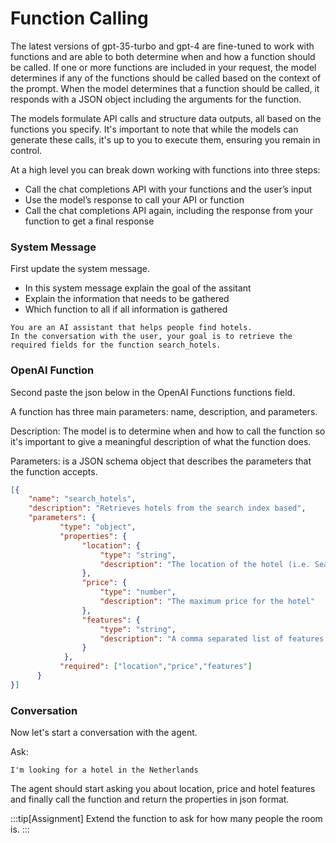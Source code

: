 # Function Calling



The latest versions of gpt-35-turbo and gpt-4 are fine-tuned to work with functions and are able to both determine when and how a function should be called. If one or more functions are included in your request, the model determines if any of the functions should be called based on the context of the prompt. When the model determines that a function should be called, it responds with a JSON object including the arguments for the function.

The models formulate API calls and structure data outputs, all based on the functions you specify. It's important to note that while the models can generate these calls, it's up to you to execute them, ensuring you remain in control.

At a high level you can break down working with functions into three steps:

- Call the chat completions API with your functions and the user’s input
- Use the model’s response to call your API or function
- Call the chat completions API again, including the response from your function to get a final response


### System Message

First update the system message. 
- In this system message explain the goal of the assitant
- Explain the information that needs to be gathered
- Which function to all if all information is gathered


```text title="System Message"
You are an AI assistant that helps people find hotels. 
In the conversation with the user, your goal is to retrieve the required fields for the function search_hotels.
```

### OpenAI Function

Second paste the json below in the OpenAI Functions functions field.

A function has three main parameters: name, description, and parameters.

Description: The model is to determine when and how to call the function so it's important to give a meaningful description of what the function does.

Parameters: is a JSON schema object that describes the parameters that the function accepts.


```json title="Functions"
[{
    "name": "search_hotels",
    "description": "Retrieves hotels from the search index based",
    "parameters": {
           "type": "object",             
           "properties": {
                "location": {
                    "type": "string",
                    "description": "The location of the hotel (i.e. Seattle, WA)"
                },
                "price": {
                    "type": "number",
                    "description": "The maximum price for the hotel"
                },
                "features": {
                    "type": "string",
                    "description": "A comma separated list of features (i.e. beachfront, free wifi, etc.)"
                }
            },
           "required": ["location","price","features"]
      }
}]
```


### Conversation

Now let's start a conversation with the agent.

Ask:
```text title="User Message"
I'm looking for a hotel in the Netherlands
```

The agent should start asking you about location, price and hotel features and finally call the function and return the properties in json format. 


:::tip[Assignment]
Extend the function to ask for how many people the room is.
:::